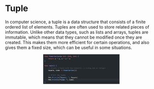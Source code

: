 # Tuple
In computer science, a tuple is a data structure that consists of a finite ordered list of elements. Tuples are often used to store related pieces of information. Unlike other data types, such as lists and arrays, tuples are immutable, which means that they cannot be modified once they are created. This makes them more efficient for certain operations, and also gives them a fixed size, which can be useful in some situations.

<p align="center">
 <img src="tuple.JPG?raw=true" alt="Typed of Data STructures" width="50%" height="50%" />
</p>